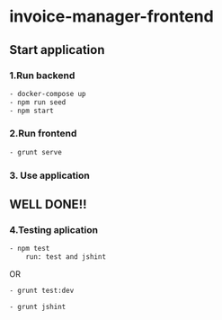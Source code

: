 # invoice-manager-frontend


## Start application

### 1.Run backend
```sh
- docker-compose up
- npm run seed
- npm start
```


### 2.Run frontend

```sh
- grunt serve
```

### 3. Use application

## WELL DONE!!

### 4.Testing aplication 
```sh
- npm test
    run: test and jshint
```
OR
```sh
- grunt test:dev

- grunt jshint
```
